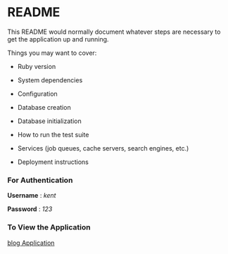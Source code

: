 # README

This README would normally document whatever steps are necessary to get the
application up and running.

Things you may want to cover:

* Ruby version

* System dependencies

* Configuration

* Database creation

* Database initialization

* How to run the test suite

* Services (job queues, cache servers, search engines, etc.)

* Deployment instructions

### For Authentication
**Username** : _kent_

**Password** : _123_
### To View the Application
[blog Application](https://limitless-savannah-58983.herokuapp.com/articles)


